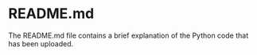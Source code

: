 # README.md
The README.md file contains a brief explanation of the Python code that has been uploaded.

